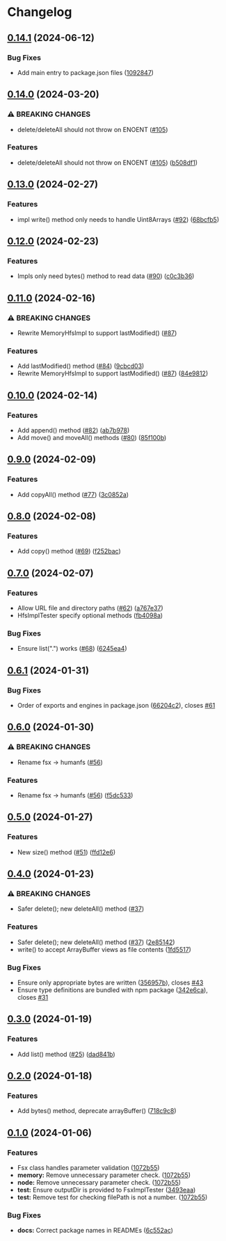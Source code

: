 # Changelog

## [0.14.1](https://github.com/humanwhocodes/humanfs/compare/test-v0.14.0...test-v0.14.1) (2024-06-12)


### Bug Fixes

* Add main entry to package.json files ([1092847](https://github.com/humanwhocodes/humanfs/commit/1092847563ef1f42e9625b3a98b537694f83ea62))

## [0.14.0](https://github.com/humanwhocodes/humanfs/compare/test-v0.13.0...test-v0.14.0) (2024-03-20)


### ⚠ BREAKING CHANGES

* delete/deleteAll should not throw on ENOENT ([#105](https://github.com/humanwhocodes/humanfs/issues/105))

### Features

* delete/deleteAll should not throw on ENOENT ([#105](https://github.com/humanwhocodes/humanfs/issues/105)) ([b508df1](https://github.com/humanwhocodes/humanfs/commit/b508df19845f7a914895c13cfe47707c0cd1a7c7))

## [0.13.0](https://github.com/humanwhocodes/humanfs/compare/test-v0.12.0...test-v0.13.0) (2024-02-27)


### Features

* impl write() method only needs to handle Uint8Arrays ([#92](https://github.com/humanwhocodes/humanfs/issues/92)) ([68bcfb5](https://github.com/humanwhocodes/humanfs/commit/68bcfb59a6684b184c55f97536aad730636299b5))

## [0.12.0](https://github.com/humanwhocodes/humanfs/compare/test-v0.11.0...test-v0.12.0) (2024-02-23)


### Features

* Impls only need bytes() method to read data ([#90](https://github.com/humanwhocodes/humanfs/issues/90)) ([c0c3b36](https://github.com/humanwhocodes/humanfs/commit/c0c3b36413c8d10e63a94ad1cc6a5cead7b52e88))

## [0.11.0](https://github.com/humanwhocodes/humanfs/compare/test-v0.10.0...test-v0.11.0) (2024-02-16)


### ⚠ BREAKING CHANGES

* Rewrite MemoryHfsImpl to support lastModified() ([#87](https://github.com/humanwhocodes/humanfs/issues/87))

### Features

* Add lastModified() method ([#84](https://github.com/humanwhocodes/humanfs/issues/84)) ([9cbcd03](https://github.com/humanwhocodes/humanfs/commit/9cbcd03c86e4c1bed5985e10da6ab452e8c2b44c))
* Rewrite MemoryHfsImpl to support lastModified() ([#87](https://github.com/humanwhocodes/humanfs/issues/87)) ([84e9812](https://github.com/humanwhocodes/humanfs/commit/84e98129e48acb3f2ea067b0ea745d591e8d8b91))

## [0.10.0](https://github.com/humanwhocodes/humanfs/compare/test-v0.9.0...test-v0.10.0) (2024-02-14)


### Features

* Add append() method ([#82](https://github.com/humanwhocodes/humanfs/issues/82)) ([ab7b978](https://github.com/humanwhocodes/humanfs/commit/ab7b978ff3be84dc3fd2fd4d6fa1131dfdec8134))
* Add move() and moveAll() methods ([#80](https://github.com/humanwhocodes/humanfs/issues/80)) ([85f100b](https://github.com/humanwhocodes/humanfs/commit/85f100b721c99b920b307779548c2a043e7e18b5))

## [0.9.0](https://github.com/humanwhocodes/humanfs/compare/test-v0.8.0...test-v0.9.0) (2024-02-09)


### Features

* Add copyAll() method ([#77](https://github.com/humanwhocodes/humanfs/issues/77)) ([3c0852a](https://github.com/humanwhocodes/humanfs/commit/3c0852af99cb835b3941f58fdc2206e7b1179e21))

## [0.8.0](https://github.com/humanwhocodes/humanfs/compare/test-v0.7.0...test-v0.8.0) (2024-02-08)


### Features

* Add copy() method ([#69](https://github.com/humanwhocodes/humanfs/issues/69)) ([f252bac](https://github.com/humanwhocodes/humanfs/commit/f252bac6692a5b5c973ee3c696f5190caa5f12c7))

## [0.7.0](https://github.com/humanwhocodes/humanfs/compare/test-v0.6.1...test-v0.7.0) (2024-02-07)


### Features

* Allow URL file and directory paths ([#62](https://github.com/humanwhocodes/humanfs/issues/62)) ([a767e37](https://github.com/humanwhocodes/humanfs/commit/a767e372287b1556c4c9e8bdb26c23ff81866f99))
* HfsImplTester specify optional methods ([fb4098a](https://github.com/humanwhocodes/humanfs/commit/fb4098a993ff8ad186a956560599afc543260f6f))


### Bug Fixes

* Ensure list(".") works ([#68](https://github.com/humanwhocodes/humanfs/issues/68)) ([6245ea4](https://github.com/humanwhocodes/humanfs/commit/6245ea469cdc0a9aea29f980d277ac65aedc5085))

## [0.6.1](https://github.com/humanwhocodes/humanfs/compare/test-v0.6.0...test-v0.6.1) (2024-01-31)


### Bug Fixes

* Order of exports and engines in package.json ([66204c2](https://github.com/humanwhocodes/humanfs/commit/66204c24bc2dd02380aa2fb3c5769ca2cf5238a7)), closes [#61](https://github.com/humanwhocodes/humanfs/issues/61)

## [0.6.0](https://github.com/humanwhocodes/humanfs/compare/test-v0.5.0...test-v0.6.0) (2024-01-30)


### ⚠ BREAKING CHANGES

* Rename fsx -> humanfs ([#56](https://github.com/humanwhocodes/humanfs/issues/56))

### Features

* Rename fsx -&gt; humanfs ([#56](https://github.com/humanwhocodes/humanfs/issues/56)) ([f5dc533](https://github.com/humanwhocodes/humanfs/commit/f5dc533c8a46d45afd7aad602af39a6074f8a07b))

## [0.5.0](https://github.com/humanwhocodes/fsx/compare/fsx-test-v0.4.0...fsx-test-v0.5.0) (2024-01-27)


### Features

* New size() method ([#51](https://github.com/humanwhocodes/fsx/issues/51)) ([ffd12e6](https://github.com/humanwhocodes/fsx/commit/ffd12e6b0db318320dd5a9dbb8eb248106d60afa))

## [0.4.0](https://github.com/humanwhocodes/fsx/compare/fsx-test-v0.3.0...fsx-test-v0.4.0) (2024-01-23)


### ⚠ BREAKING CHANGES

* Safer delete(); new deleteAll() method ([#37](https://github.com/humanwhocodes/fsx/issues/37))

### Features

* Safer delete(); new deleteAll() method ([#37](https://github.com/humanwhocodes/fsx/issues/37)) ([2e85142](https://github.com/humanwhocodes/fsx/commit/2e85142e34bdc3cc18e18aa0b051cc9007fca4b8))
* write() to accept ArrayBuffer views as file contents ([1fd5517](https://github.com/humanwhocodes/fsx/commit/1fd55174a528ef3dcbabc154347006bec799f3f9))


### Bug Fixes

* Ensure only appropriate bytes are written ([356957b](https://github.com/humanwhocodes/fsx/commit/356957bf5ebef086e1b9efedeecad182edfb6f10)), closes [#43](https://github.com/humanwhocodes/fsx/issues/43)
* Ensure type definitions are bundled with npm package ([342e6ca](https://github.com/humanwhocodes/fsx/commit/342e6ca3066cebc0f131f9e6737574103cc3adcc)), closes [#31](https://github.com/humanwhocodes/fsx/issues/31)

## [0.3.0](https://github.com/humanwhocodes/fsx/compare/fsx-test-v0.2.0...fsx-test-v0.3.0) (2024-01-19)


### Features

* Add list() method ([#25](https://github.com/humanwhocodes/fsx/issues/25)) ([dad841b](https://github.com/humanwhocodes/fsx/commit/dad841b7c9f5312996ff23db9be36774af985157))

## [0.2.0](https://github.com/humanwhocodes/fsx/compare/fsx-test-v0.1.0...fsx-test-v0.2.0) (2024-01-18)


### Features

* Add bytes() method, deprecate arrayBuffer() ([718c9c8](https://github.com/humanwhocodes/fsx/commit/718c9c84a0a1dcaef3cc032c882b1308e9cb3273))

## [0.1.0](https://github.com/humanwhocodes/fsx/compare/fsx-test-v0.0.1...fsx-test-v0.1.0) (2024-01-06)

### Features

-   Fsx class handles parameter validation ([1072b55](https://github.com/humanwhocodes/fsx/commit/1072b55e506390cccc7142f53bdd8c74d8dc0f60))
-   **memory:** Remove unnecessary parameter check. ([1072b55](https://github.com/humanwhocodes/fsx/commit/1072b55e506390cccc7142f53bdd8c74d8dc0f60))
-   **node:** Remove unnecessary parameter check. ([1072b55](https://github.com/humanwhocodes/fsx/commit/1072b55e506390cccc7142f53bdd8c74d8dc0f60))
-   **test:** Ensure outputDir is provided to FsxImplTester ([3493eaa](https://github.com/humanwhocodes/fsx/commit/3493eaaf91331cd7169b7340029e6e426fbc4ecf))
-   **test:** Remove test for checking filePath is not a number. ([1072b55](https://github.com/humanwhocodes/fsx/commit/1072b55e506390cccc7142f53bdd8c74d8dc0f60))

### Bug Fixes

-   **docs:** Correct package names in READMEs ([6c552ac](https://github.com/humanwhocodes/fsx/commit/6c552ac74542a245cdc2675101858da022336a1a))
